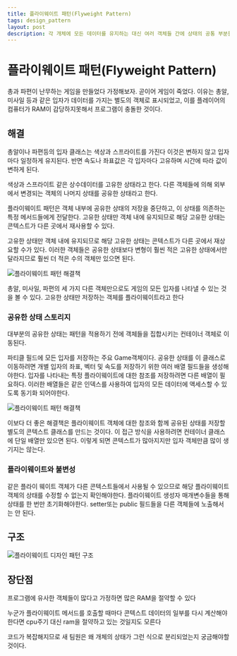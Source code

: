 ```yaml
---
title: 플라이웨이트 패턴(Flyweight Pattern)
tags: design_pattern
layout: post
description: 각 개체에 모든 데이터를 유지하는 대신 여러 객체들 간에 상태의 공통 부분들을 공유하여 사용할 수 있는 RAM에 더 많은 객체들을 포함할 수 있도록 하는 구조 디자인패턴이다.
---
```


# 플라이웨이트 패턴(Flyweight Pattern)

총과 파편이 난무하는 게임을 만들었다 가정해보자. 곧이어 게임이 죽었다. 이유는 총알, 미사일 등과 같은 입자가 데이터를 가지는 별도의 객체로 표시되었고, 이를 플레이어의 컴퓨터가 RAM이 감당하지못해서 프로그램이 충돌한 것이다.

## 해결

총알이나 파편등의 입자 클래스는 색상과 스프라이트를 가진다 이것은 변하지 않고 입자마다 일정하게 유지된다. 반면 속도나 좌표값은 각 입자마다 고유하며 시간에 따라 값이 변하게 된다.

색상과 스프라이트 같은 상수데이터를 고유한 상태라고 한다. 다른 객체들에 의해 외부에서 변경되는 객체의 나머지 상태를 공유한 상태라고 한다.

플라이웨이트 패턴은 객체 내부에 공유한 상태의 저장을 중단하고, 이 상태를 의존하는 특정 메서드들에게 전달한다. 고유한 상태만 객체 내에 유지되므로 해당 고유한 상태는 콘텍스트가 다른 곳에서 재사용할 수 있다.

고유한 상태만 객체 내에 유지되므로 해당 고유한 상태는 콘텍스트가 다른 곳에서 재상요할 수가 있다. 이러한 객체들은 공유한 상태보다 변형이 훨씬 적은 고유한 상태에서만 달라지므로 훨씬 더 적은 수의 객체만 있으면 된다.

![플라이웨이트 패턴 해결책](https://refactoring.guru/images/patterns/diagrams/flyweight/solution3-ko.png)

총알, 미사일, 파편의 세 가지 다른 객체만으로도 게임의 모든 입자를 나타낼 수 있는 것을 볼 수 있다. 고유한 상태만 저장하는 객체를 플라이웨이트라고 한다

### 공유한 상태 스토리지

대부분의 공유한 상태는 패턴을 적용하기 전에 객체들을 집합시키는 컨테이너 객체로 이동된다.

파티클 필드에 모든 입자를 저장하는 주요 Game객체이다. 공유한 상태를 이 클래스로 이동하려면 개별 입자의 좌표, 벡터 및 속도를 저장하기 위한 여러 배열 필드들을 생성해야한다. 입자를 나타내는 특정 플라이웨이트에 대한 참조를 저장하려면 다른 배열이 필요하다. 이러한 배열들은 같은 인덱스를 사용하여 입자의 모든 데이터에 액세스할 수 있도록 동기화 되어야한다.

![플라이웨이트 패턴 해결책](https://refactoring.guru/images/patterns/diagrams/flyweight/solution2-ko.png)

이보다 더 좋은 해결책은 플라이웨이트 객체에 대한 참조와 함께 공유된 상태를 저장할 별도의 콘텍스트 클래스를 만드는 것이다. 이 접근 방식을 사용하려면 컨테이너 클래스에 단일 배열만 있으면 된다. 이렇게 되면 콘텍스트가 많아지지만 입자 객체만큼 많이 생기지는 않는다.

### 플라이웨이트와 불변성

같은 플라이 웨이트 객체가 다른 콘텍스트들에서 사용될 수 있으므로 해당 플라이웨이트 객체의 상태를 수정할 수 없는지 확인해야한다. 플라이웨이트 생성자 매개변수들을 통해 상태를 한 번만 초기화해야한다. setter또는 public 필드들을 다른 객체들에 노출해서는 안 된다.

## 구조

![플라이웨이트 디자인 패턴 구조](https://refactoring.guru/images/patterns/diagrams/flyweight/structure.png)

## 장단점

프로그램에 유사한 객체들이 많다고 가정하면 많은 RAM을 절약할 수 있다

누군가 플라이웨이트 메서드를 호출할 때마다 콘텍스트 데이터의 일부를 다시 계산해야 한다면 cpu주기 대신 ram을 절약하고 있는 것일지도 모른다

코드가 복잡해지므로 새 팀원은 왜 개체의 상태가 그런 식으로 분리되었는지 궁금해야할 것이다.